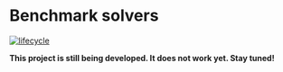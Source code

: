 
<!--- README.md is generated from README.Rmd. Please edit that file -->
Benchmark solvers
=================

[![lifecycle](https://img.shields.io/badge/Lifecycle-experimental-orange.svg)](https://www.tidyverse.org/lifecycle/#experimental)

**This project is still being developed. It does not work yet. Stay tuned!**
